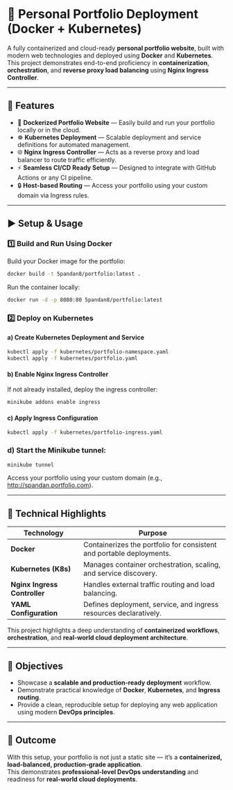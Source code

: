 # 💼 Personal Portfolio Deployment (Docker + Kubernetes)

A fully containerized and cloud-ready **personal portfolio website**, built with modern web technologies and deployed using **Docker** and **Kubernetes**.  
This project demonstrates end-to-end proficiency in **containerization**, **orchestration**, and **reverse proxy load balancing** using **Nginx Ingress Controller**.

---

## 🚀 Features

* 🐳 **Dockerized Portfolio Website** — Easily build and run your portfolio locally or in the cloud.  
* ☸️ **Kubernetes Deployment** — Scalable deployment and service definitions for automated management.  
* 🌐 **Nginx Ingress Controller** — Acts as a reverse proxy and load balancer to route traffic efficiently.  
* ⚡ **Seamless CI/CD Ready Setup** — Designed to integrate with GitHub Actions or any CI pipeline.  
* 🔒 **Host-based Routing** — Access your portfolio using your custom domain via Ingress rules.  

---

## ▶️ Setup & Usage

### 1️⃣ Build and Run Using Docker

Build your Docker image for the portfolio:

```bash
docker build -t 5pandan8/portfolio:latest .
```

Run the container locally:

```bash
docker run -d -p 8080:80 5pandan8/portfolio:latest
```

### 2️⃣ Deploy on Kubernetes

#### a) Create Kubernetes Deployment and Service

```bash
kubectl apply -f kubernetes/portfolio-namespace.yaml
kubectl apply -f kubernetes/portfolio.yaml
```

#### b) Enable Nginx Ingress Controller

If not already installed, deploy the ingress controller:

```bash
minikube addons enable ingress
```

#### c) Apply Ingress Configuration

```bash
kubectl apply -f kubernetes/portfolio-ingress.yaml
```

### d) Start the Minikube tunnel:

```bash
minikube tunnel
```

Access your portfolio using your custom domain (e.g., http://spandan.portfolio.com).

---

## 🧠 Technical Highlights

| Technology | Purpose |
|-------------|----------|
| **Docker** | Containerizes the portfolio for consistent and portable deployments. |
| **Kubernetes (K8s)** | Manages container orchestration, scaling, and service discovery. |
| **Nginx Ingress Controller** | Handles external traffic routing and load balancing. |
| **YAML Configuration** | Defines deployment, service, and ingress resources declaratively. |

This project highlights a deep understanding of **containerized workflows**, **orchestration**, and **real-world cloud deployment architecture**.

---

## 🎯 Objectives

* Showcase a **scalable and production-ready deployment** workflow.  
* Demonstrate practical knowledge of **Docker**, **Kubernetes**, and **Ingress routing**.  
* Provide a clean, reproducible setup for deploying any web application using modern **DevOps principles**.  

---

## 🌟 Outcome

With this setup, your portfolio is not just a static site — it’s a **containerized, load-balanced, production-grade application**.  
This demonstrates **professional-level DevOps understanding** and readiness for **real-world cloud deployments**.





